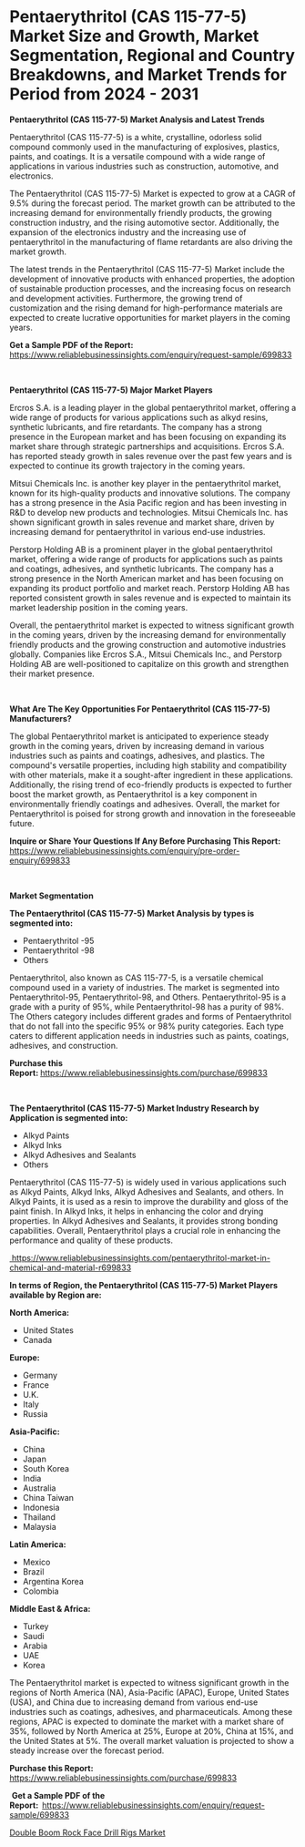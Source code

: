 <p><h1>Pentaerythritol (CAS 115-77-5) Market Size and Growth, Market Segmentation, Regional and Country Breakdowns, and Market Trends for Period from 2024 -  2031</h1></p><p><strong>Pentaerythritol (CAS 115-77-5) Market Analysis and Latest Trends</strong></p>
<p><p>Pentaerythritol (CAS 115-77-5) is a white, crystalline, odorless solid compound commonly used in the manufacturing of explosives, plastics, paints, and coatings. It is a versatile compound with a wide range of applications in various industries such as construction, automotive, and electronics.</p><p>The Pentaerythritol (CAS 115-77-5) Market is expected to grow at a CAGR of 9.5% during the forecast period. The market growth can be attributed to the increasing demand for environmentally friendly products, the growing construction industry, and the rising automotive sector. Additionally, the expansion of the electronics industry and the increasing use of pentaerythritol in the manufacturing of flame retardants are also driving the market growth.</p><p>The latest trends in the Pentaerythritol (CAS 115-77-5) Market include the development of innovative products with enhanced properties, the adoption of sustainable production processes, and the increasing focus on research and development activities. Furthermore, the growing trend of customization and the rising demand for high-performance materials are expected to create lucrative opportunities for market players in the coming years.</p></p>
<p><strong>Get a Sample PDF of the Report:&nbsp;</strong> <a href="https://www.reliablebusinessinsights.com/enquiry/request-sample/699833">https://www.reliablebusinessinsights.com/enquiry/request-sample/699833</a></p>
<p>&nbsp;</p>
<p><strong>Pentaerythritol (CAS 115-77-5) Major Market Players</strong></p>
<p><p>Ercros S.A. is a leading player in the global pentaerythritol market, offering a wide range of products for various applications such as alkyd resins, synthetic lubricants, and fire retardants. The company has a strong presence in the European market and has been focusing on expanding its market share through strategic partnerships and acquisitions. Ercros S.A. has reported steady growth in sales revenue over the past few years and is expected to continue its growth trajectory in the coming years.</p><p>Mitsui Chemicals Inc. is another key player in the pentaerythritol market, known for its high-quality products and innovative solutions. The company has a strong presence in the Asia Pacific region and has been investing in R&D to develop new products and technologies. Mitsui Chemicals Inc. has shown significant growth in sales revenue and market share, driven by increasing demand for pentaerythritol in various end-use industries.</p><p>Perstorp Holding AB is a prominent player in the global pentaerythritol market, offering a wide range of products for applications such as paints and coatings, adhesives, and synthetic lubricants. The company has a strong presence in the North American market and has been focusing on expanding its product portfolio and market reach. Perstorp Holding AB has reported consistent growth in sales revenue and is expected to maintain its market leadership position in the coming years.</p><p>Overall, the pentaerythritol market is expected to witness significant growth in the coming years, driven by the increasing demand for environmentally friendly products and the growing construction and automotive industries globally. Companies like Ercros S.A., Mitsui Chemicals Inc., and Perstorp Holding AB are well-positioned to capitalize on this growth and strengthen their market presence.</p></p>
<p>&nbsp;</p>
<p><strong>What Are The Key Opportunities For Pentaerythritol (CAS 115-77-5) Manufacturers?</strong></p>
<p><p>The global Pentaerythritol market is anticipated to experience steady growth in the coming years, driven by increasing demand in various industries such as paints and coatings, adhesives, and plastics. The compound's versatile properties, including high stability and compatibility with other materials, make it a sought-after ingredient in these applications. Additionally, the rising trend of eco-friendly products is expected to further boost the market growth, as Pentaerythritol is a key component in environmentally friendly coatings and adhesives. Overall, the market for Pentaerythritol is poised for strong growth and innovation in the foreseeable future.</p></p>
<p><strong>Inquire or Share Your Questions If Any Before Purchasing This Report:</strong> <a href="https://www.reliablebusinessinsights.com/enquiry/pre-order-enquiry/699833">https://www.reliablebusinessinsights.com/enquiry/pre-order-enquiry/699833</a></p>
<p>&nbsp;</p>
<p><strong>Market Segmentation</strong></p>
<p><strong>The Pentaerythritol (CAS 115-77-5) Market Analysis by types is segmented into:</strong></p>
<p><ul><li>Pentaerythritol -95</li><li>Pentaerythritol -98</li><li>Others</li></ul></p>
<p><p>Pentaerythritol, also known as CAS 115-77-5, is a versatile chemical compound used in a variety of industries. The market is segmented into Pentaerythritol-95, Pentaerythritol-98, and Others. Pentaerythritol-95 is a grade with a purity of 95%, while Pentaerythritol-98 has a purity of 98%. The Others category includes different grades and forms of Pentaerythritol that do not fall into the specific 95% or 98% purity categories. Each type caters to different application needs in industries such as paints, coatings, adhesives, and construction.</p></p>
<p><strong>Purchase this Report:&nbsp;</strong><a href="https://www.reliablebusinessinsights.com/purchase/699833">https://www.reliablebusinessinsights.com/purchase/699833</a></p>
<p>&nbsp;</p>
<p><strong>The Pentaerythritol (CAS 115-77-5) Market Industry Research by Application is segmented into:</strong></p>
<p><ul><li>Alkyd Paints</li><li>Alkyd Inks</li><li>Alkyd Adhesives and Sealants</li><li>Others</li></ul></p>
<p><p>Pentaerythritol (CAS 115-77-5) is widely used in various applications such as Alkyd Paints, Alkyd Inks, Alkyd Adhesives and Sealants, and others. In Alkyd Paints, it is used as a resin to improve the durability and gloss of the paint finish. In Alkyd Inks, it helps in enhancing the color and drying properties. In Alkyd Adhesives and Sealants, it provides strong bonding capabilities. Overall, Pentaerythritol plays a crucial role in enhancing the performance and quality of these products.</p></p>
<p><a href="https://www.reliablebusinessinsights.com/pentaerythritol-market-in-chemical-and-material-r699833">&nbsp;https://www.reliablebusinessinsights.com/pentaerythritol-market-in-chemical-and-material-r699833</a></p>
<p><strong>In terms of Region, the Pentaerythritol (CAS 115-77-5) Market Players available by Region are:</strong></p>
<p>
    <p> <strong> North America: </strong>
        <ul>
            <li>United States</li>
            <li>Canada</li>
        </ul>
        </p> 
    <p> <strong> Europe: </strong>
        <ul>
            <li>Germany</li>
            <li>France</li>
            <li>U.K.</li>
            <li>Italy</li>
            <li>Russia</li>
        </ul>
        </p> 
    <p> <strong> Asia-Pacific: </strong>
        <ul>
            <li>China</li>
            <li>Japan</li>
            <li>South Korea</li>
            <li>India</li>
            <li>Australia</li>
            <li>China Taiwan</li>
            <li>Indonesia</li>
            <li>Thailand</li>
            <li>Malaysia</li>
        </ul>
        </p> 
    <p> <strong> Latin America: </strong>
        <ul>
            <li>Mexico</li>
            <li>Brazil</li>
            <li>Argentina Korea</li>
            <li>Colombia</li>
        </ul>
        </p> 
    <p> <strong> Middle East & Africa: </strong>
        <ul>
            <li>Turkey</li>
            <li>Saudi</li>
            <li>Arabia</li>
            <li>UAE</li>
            <li>Korea</li>
        </ul>
    </p>
    </p>
<p><p>The Pentaerythritol market is expected to witness significant growth in the regions of North America (NA), Asia-Pacific (APAC), Europe, United States (USA), and China due to increasing demand from various end-use industries such as coatings, adhesives, and pharmaceuticals. Among these regions, APAC is expected to dominate the market with a market share of 35%, followed by North America at 25%, Europe at 20%, China at 15%, and the United States at 5%. The overall market valuation is projected to show a steady increase over the forecast period.</p></p>
<p><strong>Purchase this Report: </strong><a href="https://www.reliablebusinessinsights.com/purchase/699833">https://www.reliablebusinessinsights.com/purchase/699833</a></p>
<p>&nbsp;<strong>Get a Sample PDF of the Report:&nbsp;&nbsp;</strong><a href="https://www.reliablebusinessinsights.com/enquiry/request-sample/699833">https://www.reliablebusinessinsights.com/enquiry/request-sample/699833</a></p>
<p><strong></strong></p>
<p><p><a href="https://github.com/shotows/Market-Research-Report-List-3/blob/main/double-boom-rock-face-drill-rigs-market.md">Double Boom Rock Face Drill Rigs Market</a></p></p>